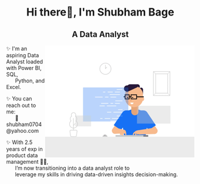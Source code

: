 <div align="center">

# Hi there👋, I'm Shubham Bage

## A Data Analyst
<!-- Large GIF on the right -->
<img src="Data.gif" alt="Your GIF" width="400px" align="right">

<!-- Description -->
<p align="left">
✨ I'm an aspiring Data Analyst loaded with Power BI, SQL,
<br>
&nbsp;&nbsp;&nbsp;&nbsp;&nbsp;&nbsp;Python, and Excel.
<p align="left">
✨ You can reach out to me:
<br>
&nbsp;&nbsp;&nbsp;&nbsp;&nbsp;&nbsp;📧 shubham0704@yahoo.com

<p align="left">
✨ With 2.5 years of exp in product data management 👨‍💻,
<br> 
&nbsp;&nbsp;&nbsp;&nbsp;&nbsp;&nbsp;I’m now transitioning into a data analyst role to
<br>
&nbsp;&nbsp;&nbsp;&nbsp;&nbsp;&nbsp;leverage my skills in driving data-driven insights decision-making.
  
</p>


</div>

